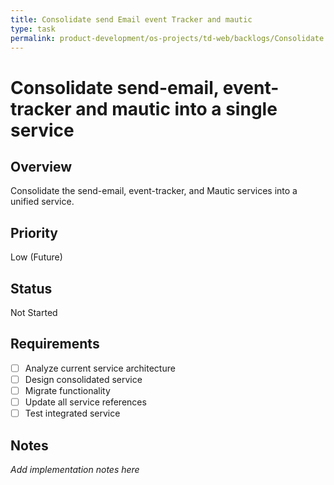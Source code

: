 ```yaml
---
title: Consolidate send Email event Tracker and mautic
type: task
permalink: product-development/os-projects/td-web/backlogs/Consolidate send-email event-tracker and mautic
---
```


# Consolidate send-email, event-tracker and mautic into a single service

## Overview
Consolidate the send-email, event-tracker, and Mautic services into a unified service.

## Priority
Low (Future)

## Status
Not Started

## Requirements
- [ ] Analyze current service architecture
- [ ] Design consolidated service
- [ ] Migrate functionality
- [ ] Update all service references
- [ ] Test integrated service

## Notes
_Add implementation notes here_